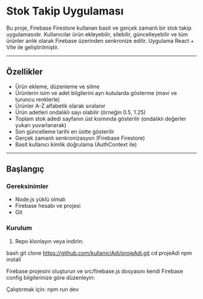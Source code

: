 # Stok Takip Uygulaması

Bu proje, Firebase Firestore kullanan basit ve gerçek zamanlı bir stok takip uygulamasıdır. Kullanıcılar ürün ekleyebilir, silebilir, güncelleyebilir ve tüm ürünler anlık olarak Firebase üzerinden senkronize edilir. Uygulama React + Vite ile geliştirilmiştir.

---

## Özellikler

- Ürün ekleme, düzenleme ve silme
- Ürünlerin isim ve adet bilgilerini ayrı kutularda gösterme (mavi ve turuncu renklerle)
- Ürünler A-Z alfabetik olarak sıralanır
- Ürün adetleri ondalıklı sayı olabilir (örneğin 0.5, 1.25)
- Toplam stok adedi sayfanın üst kısmında gösterilir (ondalıklı değerler yukarı yuvarlanarak)
- Son güncelleme tarihi en üstte gösterilir
- Gerçek zamanlı senkronizasyon (Firebase Firestore)
- Basit kullanıcı kimlik doğrulama (AuthContext ile)

---

## Başlangıç

### Gereksinimler

- Node.js yüklü olmalı
- Firebase hesabı ve projesi
- Git

### Kurulum

1. Repo klonlayın veya indirin:

bash
git clone https://github.com/kullaniciAdi/projeAdi.git
cd projeAdi
npm install

Firebase projesini oluşturun ve src/firebase.js dosyasını kendi Firebase config bilgilerinize göre düzenleyin:

Çalıştırmak için: 
npm run dev

